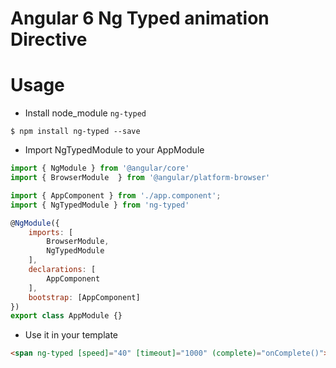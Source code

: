 # Angular 6 Ng Typed animation Directive

# Usage

- Install node_module `ng-typed`

```
$ npm install ng-typed --save
```

- Import NgTypedModule to your AppModule

``` js
import { NgModule } from '@angular/core'
import { BrowserModule  } from '@angular/platform-browser'

import { AppComponent } from './app.component';
import { NgTypedModule } from 'ng-typed'

@NgModule({
    imports: [
        BrowserModule,
        NgTypedModule
    ],
    declarations: [
        AppComponent
    ],
    bootstrap: [AppComponent]
})
export class AppModule {}
```

- Use it in your template

``` html
<span ng-typed [speed]="40" [timeout]="1000" (complete)="onComplete()"></span>
